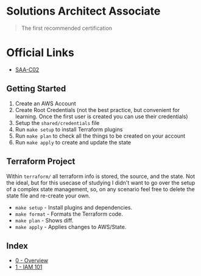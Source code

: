 # Solutions Architect Associate
> The first recommended certification

# Official Links

* [SAA-C02](https://aws.amazon.com/certification/certified-solutions-architect-associate/)

## Getting Started

1. Create an AWS Account
2. Create Root Credentials (not the best practice, but convenient for learning. Once the first user is created you can use their credentials)
3. Setup the `shared/credentials` file
4. Run `make setup` to install Terraform plugins
5. Run `make plan` to check all the things to be created on your account
6. Run `make apply` to create and update the state

## Terraform Project

Within `terraform/` all terraform info is stored, the source, and the state. Not the ideal, but for this usecase of studying I didn't want to go over the setup of a complex state management, so, on any scenario feel free to delete the state file and re-create your own.

* `make setup` - Install plugins and dependencies.
* `make format` - Formats the Terraform code.
* `make plan` - Shows diff.
* `make apply` - Applies changes to AWS/State.

## Index

* [0 - Overview](topics/00_OVERVIEW.md)
* [1 - IAM 101](topics/01_IAM.md)
